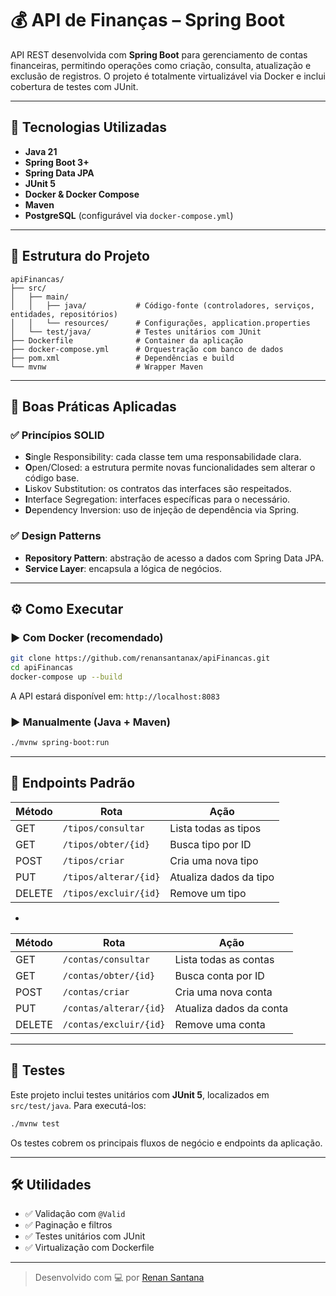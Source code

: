 # 💰 API de Finanças – Spring Boot

API REST desenvolvida com **Spring Boot** para gerenciamento de contas financeiras, permitindo operações como criação, consulta, atualização e exclusão de registros. O projeto é totalmente virtualizável via Docker e inclui cobertura de testes com JUnit.

---

## 🚀 Tecnologias Utilizadas

- **Java 21**
- **Spring Boot 3+**
- **Spring Data JPA**
- **JUnit 5**
- **Docker & Docker Compose**
- **Maven**
- **PostgreSQL** (configurável via `docker-compose.yml`)

---

## 📁 Estrutura do Projeto

```
apiFinancas/
├── src/
│   ├── main/
│   │   ├── java/           # Código-fonte (controladores, serviços, entidades, repositórios)
│   │   └── resources/      # Configurações, application.properties
│   └── test/java/          # Testes unitários com JUnit
├── Dockerfile              # Container da aplicação
├── docker-compose.yml      # Orquestração com banco de dados
├── pom.xml                 # Dependências e build
└── mvnw                    # Wrapper Maven
```

---

## 🧠 Boas Práticas Aplicadas

### ✅ Princípios SOLID

- **S**ingle Responsibility: cada classe tem uma responsabilidade clara.
- **O**pen/Closed: a estrutura permite novas funcionalidades sem alterar o código base.
- **L**iskov Substitution: os contratos das interfaces são respeitados.
- **I**nterface Segregation: interfaces específicas para o necessário.
- **D**ependency Inversion: uso de injeção de dependência via Spring.

### ✅ Design Patterns

- **Repository Pattern**: abstração de acesso a dados com Spring Data JPA.
- **Service Layer**: encapsula a lógica de negócios.

---

## ⚙️ Como Executar

### ▶️ Com Docker (recomendado)

```bash
git clone https://github.com/renansantanax/apiFinancas.git
cd apiFinancas
docker-compose up --build
```

A API estará disponível em: `http://localhost:8083`

### ▶️ Manualmente (Java + Maven)

```bash
./mvnw spring-boot:run
```

---

## 📌 Endpoints Padrão

| Método | Rota                      | Ação                        |
|--------|---------------------------|-----------------------------|
| GET    | `/tipos/consultar`        | Lista todas as tipos        |
| GET    | `/tipos/obter/{id}`       | Busca tipo por ID           |
| POST   | `/tipos/criar`            | Cria uma nova tipo          |
| PUT    | `/tipos/alterar/{id}`     | Atualiza dados da tipo      |
| DELETE | `/tipos/excluir/{id}`     | Remove um tipo              |

-

| Método | Rota                        | Ação                        |
|--------|-----------------------------|-----------------------------|
| GET    | `/contas/consultar`         | Lista todas as contas       |
| GET    | `/contas/obter/{id}`        | Busca conta por ID          |
| POST   | `/contas/criar`             | Cria uma nova conta         |
| PUT    | `/contas/alterar/{id}`      | Atualiza dados da conta     |
| DELETE | `/contas/excluir/{id}`      | Remove uma conta            |

---

## 🧪 Testes

Este projeto inclui testes unitários com **JUnit 5**, localizados em `src/test/java`. Para executá-los:

```bash
./mvnw test
```

Os testes cobrem os principais fluxos de negócio e endpoints da aplicação.

---

## 🛠️ Utilidades

- ✅ Validação com `@Valid`
- ✅ Paginação e filtros
- ✅ Testes unitários com JUnit
- ✅ Virtualização com Dockerfile

---

> Desenvolvido com 💻 por [Renan Santana](https://github.com/renansantanax)

